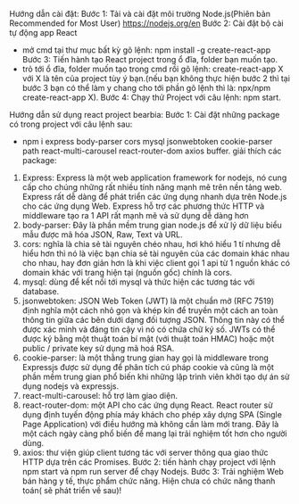 Hướng dẫn cài đặt:
Bước 1: Tải và cài đặt môi trường Node.js(Phiên bản Recommended for Most User)
https://nodejs.org/en
Bước 2: Cài đặt bộ cài tự động app React
 - mở cmd tại thư mục bất kỳ gõ lệnh: npm install -g create-react-app
Bước 3: Tiến hành tạo React project trong ổ đĩa, folder bạn muốn tạo.
 - trỏ tới ổ đĩa, folder muốn tạo trong cmd rồi gõ lệnh: create-react-app X với X là tên của project tùy ý bạn.(nếu bạn không thực hiện bước 2 thì tại bước 3 bạn có thể làm y chang cho tới phần gõ lệnh thì là: npx/npm create-react-app X).
Bước 4: Chạy thử Project với câu lệnh: npm start.

Hướng dẫn sử dụng react project bearbia:
Bước 1: Cài đặt những package có trong project với câu lệnh sau:
- npm i express body-parser cors mysql jsonwebtoken cookie-parser path react-multi-carousel react-router-dom axios buffer.
giải thích các package: 
1. Express: Express là một web application framework for nodejs, nó cung cấp cho chúng những rất nhiều tính năng mạnh mẽ trên nền tảng web. Express rất dễ dàng để phát triển các ứng dụng nhanh dựa trên Node.js cho các ứng dụng Web. Express hỗ trợ các phương thức HTTP và middleware tạo ra 1 API rất mạnh mẽ và sử dụng dễ dàng hơn
2. body-parser: Đây là phần mềm trung gian node.js để xử lý dữ liệu biểu mẫu được mã hóa JSON, Raw, Text và URL.
3. cors: nghĩa là chia sẻ tài nguyên chéo nhau, hơi khó hiểu 1 tí nhưng dễ hiểu hơn thì nó là việc bạn chia sẻ tài nguyên của các domain khác nhau cho nhau, hay đơn giản hơn là khi việc client gọi 1 api từ 1 nguồn khác có domain khác với trang hiện tại (nguồn gốc) chính là cors.
4. mysql: dùng để kết nối tới mysql và thức hiện các tương tác với database.
5. jsonwebtoken: JSON Web Token (JWT) là một chuẩn mở (RFC 7519) định nghĩa một cách nhỏ gọn và khép kín để truyền một cách an toàn thông tin giữa các bên dưới dạng đối tượng JSON. Thông tin này có thể được xác minh và đáng tin cậy vì nó có chứa chữ ký số. JWTs có thể được ký bằng một thuật toán bí mật (với thuật toán HMAC) hoặc một public / private key sử dụng mã hoá RSA.
6. cookie-parser: là một thằng trung gian hay gọi là middleware trong Expressjs được sử dụng để phân tích cú pháp cookie và cũng là một phần mềm trung gian phổ biến khi những lập trình viên khởi tạo dự án sử dụng nodejs và expressjs.
7. react-multi-carousel: hỗ trợ làm giao diện.
8. react-router-dom: một API cho các ứng dụng React. React router sử dụng định tuyến động phía máy khách cho phép xây dựng SPA (Single Page Application) với điều hướng mà không cần làm mới trang. Đây là một cách ngày càng phổ biến để mang lại trải nghiệm tốt hơn cho người dùng.
9. axios: thư viện giúp client tương tác với server thông qua giao thức HTTP dựa trên các Promises.
Bước 2: tiến hành chạy project với lệnh npm start và npm run server để chạy Nodejs.
Bước 3: Trải nghiệm Web bán hàng y tế, thực phẩm chức năng. Hiện chưa có chức năng thanh toán( sẽ phát triển về sau)!
